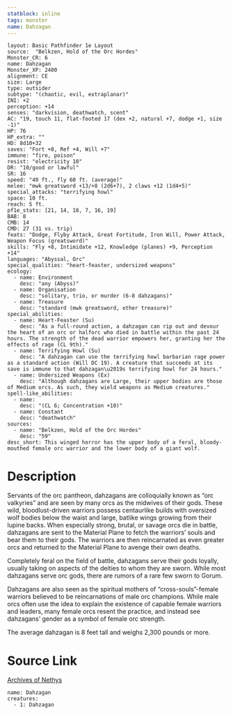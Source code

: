 ```yaml
---
statblock: inline
tags: monster
name: Dahzagan
---
```

```statblock
layout: Basic Pathfinder 1e Layout
source:  "Belkzen, Hold of the Orc Hordes"
Monster_CR: 6
name: Dahzagan
Monster_XP: 2400
alignment: CE
size: Large
type: outsider
subtype: "(chaotic, evil, extraplanar)"
INI: +2
perception: +14
senses: "darkvision, deathwatch, scent"
AC: "19, touch 11, flat-footed 17 (dex +2, natural +7, dodge +1, size -1)"
HP: 76
HP_extra: ""
HD: 8d10+32
saves: "Fort +8, Ref +4, Will +7"
immune: "fire, poison"
resist: "electricity 10"
DR: "10/good or lawful"
SR: 16
speed: "40 ft., fly 60 ft. (average)"
melee: "mwk greatsword +13/+8 (2d6+7), 2 claws +12 (1d4+5)"
special_attacks: "terrifying howl"
space: 10 ft.
reach: 5 ft.
pf1e_stats: [21, 14, 18, 7, 16, 19]
BAB: 8
CMB: 14
CMD: 27 (31 vs. trip)
feats: "Dodge, Flyby Attack, Great Fortitude, Iron Will, Power Attack, Weapon Focus (greatsword)"
skills: "Fly +8, Intimidate +12, Knowledge (planes) +9, Perception +14"
languages: "Abyssal, Orc"
special_qualities: "heart-feaster, undersized weapons"
ecology:
  - name: Environment
    desc: "any (Abyss)"
  - name: Organisation
    desc: "solitary, trio, or murder (6-8 dahzagans)"
  - name: Treasure
    desc: "standard (mwk greatsword, other treasure)"
special_abilities:
  - name: Heart-Feaster (Su)
    desc: "As a full-round action, a dahzagan can rip out and devour the heart of an orc or halforc who died in battle within the past 24 hours. The strength of the dead warrior empowers her, granting her the effects of rage (CL 9th)."
  - name: Terrifying Howl (Su)
    desc: "A dahzagan can use the terrifying howl barbarian rage power as a standard action (Will DC 19). A creature that succeeds at its save is immune to that dahzagan\u2019s terrifying howl for 24 hours."
  - name: Undersized Weapons (Ex)
    desc: "Although dahzagans are Large, their upper bodies are those of Medium orcs. As such, they wield weapons as Medium creatures."
spell-like_abilities:
  - name:
    desc: "(CL 6; Concentration +10)"
  - name: Constant
    desc: "deathwatch"
sources:
  - name: "Belkzen, Hold of the Orc Hordes"
    desc: "59"
desc_short: This winged horror has the upper body of a feral, bloody-mouthed female orc warrior and the lower body of a giant wolf.
```
# Description
Servants of the orc pantheon, dahzagans are colloquially known as “orc valkyries” and are seen by many orcs as the midwives of their gods. These wild, bloodlust-driven warriors possess centaurlike builds with oversized wolf bodies below the waist and large, batlike wings growing from their lupine backs. When especially strong, brutal, or savage orcs die in battle, dahzagans are sent to the Material Plane to fetch the warriors’ souls and bear them to their gods. The warriors are then reincarnated as even greater orcs and returned to the Material Plane to avenge their own deaths.

Completely feral on the field of battle, dahzagans serve their gods loyally, usually taking on aspects of the deities to whom they are sworn. While most dahzagans serve orc gods, there are rumors of a rare few sworn to Gorum.

Dahzagans are also seen as the spiritual mothers of “cross-souls”-female warriors believed to be reincarnations of male orc champions. While male orcs often use the idea to explain the existence of capable female warriors and leaders, many female orcs resent the practice, and instead see dahzagans’ gender as a symbol of female orc strength.

The average dahzagan is 8 feet tall and weighs 2,300 pounds or more.
# Source Link
[Archives of Nethys](https://aonprd.com/MonsterDisplay.aspx?ItemName=Dahzagan)
```encounter-table
name: Dahzagan
creatures:
  - 1: Dahzagan
```
